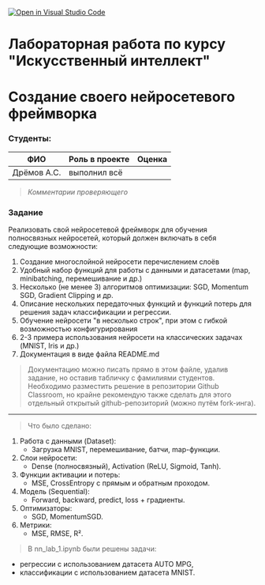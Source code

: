 [![Open in Visual Studio Code](https://classroom.github.com/assets/open-in-vscode-2e0aaae1b6195c2367325f4f02e2d04e9abb55f0b24a779b69b11b9e10269abc.svg)](https://classroom.github.com/online_ide?assignment_repo_id=18818278&assignment_repo_type=AssignmentRepo)
# Лабораторная работа по курсу "Искусственный интеллект"
# Создание своего нейросетевого фреймворка

### Студенты: 

| ФИО       | Роль в проекте                     | Оценка       |
|-----------|------------------------------------|--------------|
| Дрёмов А.С. | выполнил всё |          |

> *Комментарии проверяющего*

### Задание

Реализовать свой нейросетевой фреймворк для обучения полносвязных нейросетей, который должен включать в себя следующие возможности:

1. Создание многослойной нейросети перечислением слоёв
1. Удобный набор функций для работы с данными и датасетами (map, minibatching, перемешивание и др.)
1. Несколько (не менее 3) алгоритмов оптимизации: SGD, Momentum SGD, Gradient Clipping и др.
1. Описание нескольких передаточных функций и функций потерь для решения задач классификации и регрессии.
1. Обучение нейросети "в несколько строк", при этом с гибкой возможностью конфигурирования
1. 2-3 примера использования нейросети на классических задачах (MNIST, Iris и др.)
1. Документация в виде файла README.md 

> Документацию можно писать прямо в этом файле, удалив задание, но оставив табличку с фамилиями студентов. Необходимо разместить решение в репозитории Github Classroom, но крайне рекомендую также сделать для этого отдельный открытый github-репозиторий (можно путём fork-инга).

---
> Что было сделано:
1. Работа с данными (Dataset):
    - Загрузка MNIST, перемешивание, батчи, map-функции.
2. Слои нейросети:
    - Dense (полносвязный), Activation (ReLU, Sigmoid, Tanh).
3. Функции активации и потерь:
    - MSE, CrossEntropy с прямым и обратным проходом.
4. Модель (Sequential):
    - Forward, backward, predict, loss + градиенты.
5. Оптимизаторы:
    - SGD, MomentumSGD.
6. Метрики:
    - MSE, RMSE, R².

> В nn_lab_1.ipynb были решены задачи:
- регрессии с использованием датасета AUTO MPG,
- классификации с использованием датасета MNIST.

